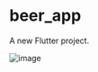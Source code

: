 # beer_app

A new Flutter project.

![image](https://github.com/featlast/beer_app/assets/66761042/c3f26e4b-68a8-435f-b65b-63cd7516946c)

